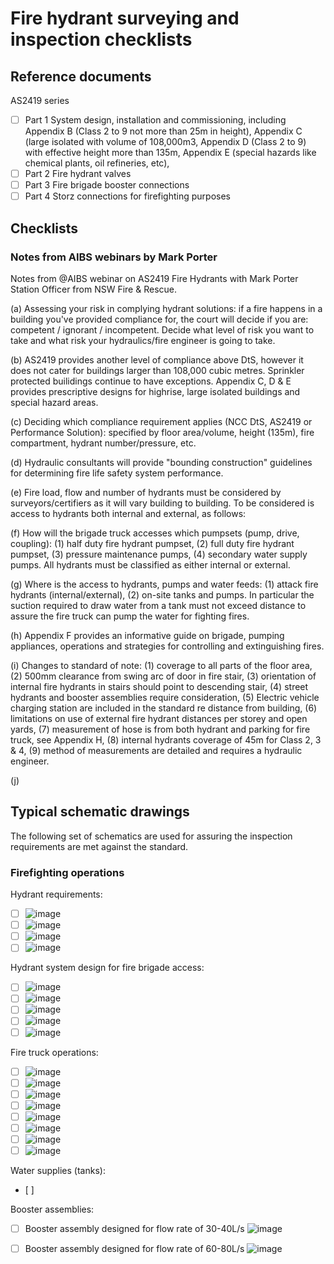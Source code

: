 # Fire hydrant surveying and inspection checklists

## Reference documents
AS2419 series
  - [ ] Part 1 System design, installation and commissioning, including Appendix B (Class 2 to 9 not more than 25m in height), Appendix C (large isolated with volume of 108,000m3, Appendix D (Class 2 to 9) with effective height more than 135m, Appendix E (special hazards like chemical plants, oil refineries, etc), 
  - [ ] Part 2 Fire hydrant valves
  - [ ] Part 3 Fire brigade booster connections
  - [ ] Part 4 Storz connections for firefighting purposes

## Checklists

### Notes from AIBS webinars by Mark Porter
Notes from @AIBS webinar on AS2419 Fire Hydrants with Mark Porter Station Officer from NSW Fire & Rescue.

(a) Assessing your risk in complying hydrant solutions: if a fire happens in a building you've provided compliance for, the court will decide if you are: competent / ignorant / incompetent. Decide what level of risk you want to take and what risk your hydraulics/fire engineer is going to take.

(b) AS2419 provides another level of compliance above DtS, however it does not cater for buildings larger than 108,000 cubic metres. Sprinkler protected builidings continue to have exceptions. Appendix C, D & E provides prescriptive designs for highrise, large isolated buildings and special hazard areas.

(c) Deciding which compliance requirement applies (NCC DtS, AS2419 or Performance Solution): specified by floor area/volume, height (135m), fire compartment, hydrant number/pressure, etc.

(d) Hydraulic consultants will provide "bounding construction" guidelines for determining fire life safety system performance.

(e) Fire load, flow and number of hydrants must be considered by surveyors/certifiers as it will vary building to building. To be considered is access to hydrants both internal and external, as follows:

(f) How will the brigade truck accesses which pumpsets (pump, drive, coupling): (1) half duty fire hydrant pumpset, (2) full duty fire hydrant pumpset, (3) pressure maintenance pumps, (4) secondary water supply pumps. All hydrants must be classified as either internal or external.

(g) Where is the access to hydrants, pumps and water feeds: (1) attack fire hydrants (internal/external), (2) on-site tanks and pumps. In particular the suction required to draw water from a tank must not exceed distance to assure the fire truck can pump the water for fighting fires.

(h) Appendix F provides an informative guide on brigade, pumping appliances, operations and strategies for controlling and extinguishing fires.

(i) Changes to standard of note: (1) coverage to all parts of the floor area, (2) 500mm clearance from swing arc of door in fire stair, (3) orientation of internal fire hydrants in stairs should point to descending stair, (4) street hydrants and booster assemblies require consideration, (5) Electric vehicle charging station are included in the standard re distance from building, (6) limitations on use of external fire hydrant distances per storey and open yards, (7) measurement of hose is from both hydrant and parking for fire truck, see Appendix H, (8) internal hydrants coverage of 45m for Class 2, 3 & 4, (9) method of measurements are detailed and requires a hydraulic engineer.

(j) 

## Typical schematic drawings
The following set of schematics are used for assuring the inspection requirements are met against the standard.

### Firefighting operations

Hydrant requirements:
  - [ ] ![image](https://user-images.githubusercontent.com/146181/199374281-32dbbc6c-ce73-47da-adc0-bbb5c59b0723.png)
  - [ ] ![image](https://user-images.githubusercontent.com/146181/199374320-c12d22c0-368c-41e1-8818-def9a7c9ddc8.png)
  - [ ] ![image](https://user-images.githubusercontent.com/146181/199374423-d10ba86f-7c10-4292-90ee-e70a462c4b93.png)
  - [ ] ![image](https://user-images.githubusercontent.com/146181/199374478-a7a37383-e21e-40d5-a8fd-7f5b67500d91.png)

Hydrant system design for fire brigade access:
  - [ ] ![image](https://user-images.githubusercontent.com/146181/199375936-9a7aa9c2-d65b-42cf-9a9f-2c7b98a765be.png)
  - [ ] ![image](https://user-images.githubusercontent.com/146181/199372658-8f5be77a-7ffb-453e-a254-6a91de756b73.png)
  - [ ] ![image](https://user-images.githubusercontent.com/146181/199372703-e0ca458c-41a4-4e38-a07f-f8d28b9c0cc1.png)
  - [ ] ![image](https://user-images.githubusercontent.com/146181/199372780-4a43f965-09e4-41bc-bd5b-a1107b936776.png)
  - [ ] ![image](https://user-images.githubusercontent.com/146181/199373141-e398c1c0-b101-44fe-9593-800e717818d8.png)

Fire truck operations:
  - [ ] ![image](https://user-images.githubusercontent.com/146181/199372979-56f59f0e-ba7c-4f49-9bd9-3ea4bcf6e6d5.png)
  - [ ] ![image](https://user-images.githubusercontent.com/146181/199373896-f86894f5-0910-4f60-8f8c-ee34ee122c6c.png)
  - [ ] ![image](https://user-images.githubusercontent.com/146181/199373936-932b4fb0-874e-4819-9c15-26c6d2147d5d.png)
  - [ ] ![image](https://user-images.githubusercontent.com/146181/199372839-087af47e-df59-4ea9-bde2-8fbb48369c07.png)
  - [ ] ![image](https://user-images.githubusercontent.com/146181/199372916-39c506fb-9c4c-427e-9fae-a40d2396e8eb.png)
  - [ ] ![image](https://user-images.githubusercontent.com/146181/199373398-c876c710-d29e-438c-a1aa-3f6eecbac676.png)
  - [ ] ![image](https://user-images.githubusercontent.com/146181/199373476-43baa0a8-cd8e-4156-96df-4136b3904b1f.png)
  - [ ] ![image](https://user-images.githubusercontent.com/146181/199373525-f0367e49-a0d0-42f9-8daa-1c1fbf6eec42.png)

Water supplies (tanks):
  - [ ] 

Booster assemblies:
  - [ ] Booster assembly designed for flow rate of 30-40L/s ![image](https://user-images.githubusercontent.com/146181/199372238-767e144b-e1ca-48bd-83f5-b0142099ff5f.png)
  - [ ] Booster assembly designed for flow rate of 60-80L/s ![image](https://user-images.githubusercontent.com/146181/199372291-0bbd6c35-81a5-406c-83a9-78baeff8d0a9.png)
 

